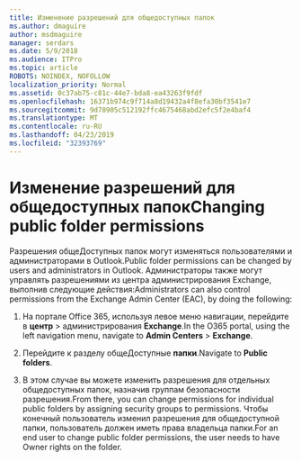 ```yaml
---
title: Изменение разрешений для общедоступных папок
ms.author: dmaguire
author: msdmaguire
manager: serdars
ms.date: 5/9/2018
ms.audience: ITPro
ms.topic: article
ROBOTS: NOINDEX, NOFOLLOW
localization_priority: Normal
ms.assetid: 0c37ab75-c81c-44e7-bda8-ea43263f9fdf
ms.openlocfilehash: 16371b974c9f714a8d19432a4f8efa30bf3541e7
ms.sourcegitcommit: 9d78905c512192ffc4675468abd2efc5f2e4baf4
ms.translationtype: MT
ms.contentlocale: ru-RU
ms.lasthandoff: 04/23/2019
ms.locfileid: "32393769"
---
```

# <a name="changing-public-folder-permissions"></a><span data-ttu-id="66199-102">Изменение разрешений для общедоступных папок</span><span class="sxs-lookup"><span data-stu-id="66199-102">Changing public folder permissions</span></span>

<span data-ttu-id="66199-103">Разрешения общеДоступных папок могут изменяться пользователями и администраторами в Outlook.</span><span class="sxs-lookup"><span data-stu-id="66199-103">Public folder permissions can be changed by users and administrators in Outlook.</span></span> <span data-ttu-id="66199-104">Администраторы также могут управлять разрешениями из центра администрирования Exchange, выполнив следующие действия:</span><span class="sxs-lookup"><span data-stu-id="66199-104">Administrators can also control permissions from the Exchange Admin Center (EAC), by doing the following:</span></span>
  
1. <span data-ttu-id="66199-105">На портале Office 365, используя левое меню навигации, перейдите в **центр** \> администрирования **Exchange**.</span><span class="sxs-lookup"><span data-stu-id="66199-105">In the O365 portal, using the left navigation menu, navigate to **Admin Centers** \> **Exchange**.</span></span>
    
2. <span data-ttu-id="66199-106">Перейдите к разделу общеДоступные **папки**.</span><span class="sxs-lookup"><span data-stu-id="66199-106">Navigate to **Public folders**.</span></span>
    
3. <span data-ttu-id="66199-107">В этом случае вы можете изменить разрешения для отдельных общедоступных папок, назначив группам безопасности разрешения.</span><span class="sxs-lookup"><span data-stu-id="66199-107">From there, you can change permissions for individual public folders by assigning security groups to permissions.</span></span> <span data-ttu-id="66199-108">Чтобы конечный пользователь изменил разрешения для общедоступной папки, пользователь должен иметь права владельца папки.</span><span class="sxs-lookup"><span data-stu-id="66199-108">For an end user to change public folder permissions, the user needs to have Owner rights on the folder.</span></span>
    

